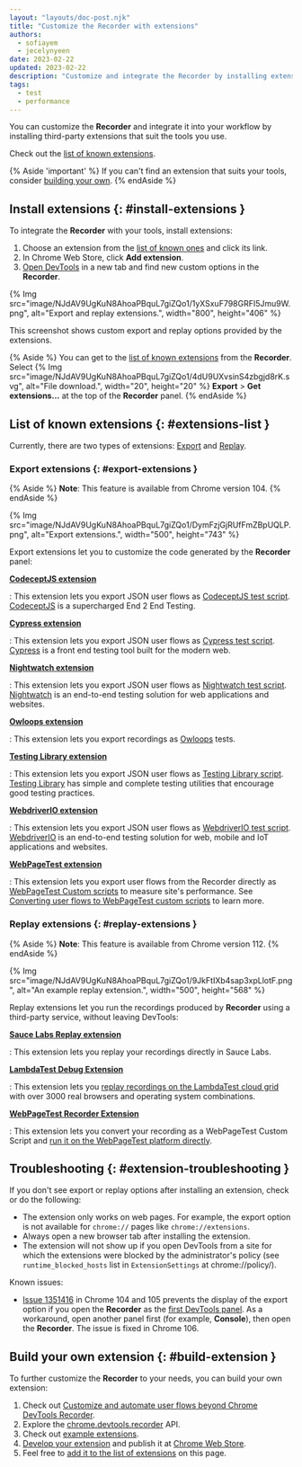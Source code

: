 ```yaml
---
layout: "layouts/doc-post.njk"
title: "Customize the Recorder with extensions"
authors:
  - sofiayem
  - jecelynyeen
date: 2023-02-22
updated: 2023-02-22
description: "Customize and integrate the Recorder by installing extensions."
tags:
  - test
  - performance
---
```


You can customize the **Recorder** and integrate it into your workflow by installing third-party extensions that suit the tools you use.

Check out the [list of known extensions](#extensions-list).

{% Aside 'important' %}
If you can't find an extension that suits your tools, consider [building your own](#build-extension). 
{% endAside %}

## Install extensions {: #install-extensions }

To integrate the **Recorder** with your tools, install extensions:

1. Choose an extension from the [list of known ones](#extensions-list) and click its link.
1. In Chrome Web Store, click **Add extension**.
1. [Open DevTools](/docs/devtools/open/) in a new tab and find new custom options in the **Recorder**.

{% Img src="image/NJdAV9UgKuN8AhoaPBquL7giZQo1/1yXSxuF798GRFI5Jmu9W.png", alt="Export and replay extensions.", width="800", height="406" %}

This screenshot shows custom export and replay options provided by the extensions.

{% Aside %}
You can get to the [list of known extensions](#extensions-list) from the **Recorder**. Select {% Img src="image/NJdAV9UgKuN8AhoaPBquL7giZQo1/4dU9UXvsinS4zbgjd8rK.svg", alt="File download.", width="20", height="20" %} **Export** > **Get extensions...** at the top of the **Recorder** panel.
{% endAside %}

## List of known extensions {: #extensions-list }

Currently, there are two types of extensions: [Export](/docs/devtools/recorder/extensions/#export-extensions) and [Replay](/docs/devtools/recorder/extensions/#replay-extensions).

### Export extensions {: #export-extensions }

{% Aside %}
**Note**: This feature is available from Chrome version 104.
{% endAside %}

{% Img src="image/NJdAV9UgKuN8AhoaPBquL7giZQo1/DymFzjGjRUfFmZBpUQLP.png", alt="Export extensions.", width="500", height="743" %}

Export extensions let you to customize the code generated by the **Recorder** panel:

[**CodeceptJS extension**](https://chrome.google.com/webstore/detail/codeceptjs-chrome-recorde/jgdcobhagdbipacidhfnoaccgjooebam)

: This extension lets you export JSON user flows as [CodeceptJS test script](https://github.com/PeterNgTr/codeceptjs-recorder-extension). [CodeceptJS](https://codecept.io) is a supercharged End 2 End Testing.

[**Cypress extension**](https://chrome.google.com/webstore/detail/cypress-chrome-recorder/fellcphjglholofndfmmjmheedhomgin)

: This extension lets you export JSON user flows as [Cypress test script](https://github.com/cypress-io/cypress-recorder-extension). [Cypress](https://cypress.io) is a front end testing tool built for the modern web.

[**Nightwatch extension**](https://chrome.google.com/webstore/detail/nightwatch-chrome-recorde/nhbccjfogdgkahamfohokdhcnemjafjk/)

: This extension lets you export JSON user flows as [Nightwatch test script](https://github.com/nightwatchjs/nightwatch-recorder-extension). [Nightwatch](https://nightwatchjs.org/) is an end-to-end testing solution for web applications and websites.

[**Owloops extension**](https://chrome.google.com/webstore/detail/owloops-chrome-recorder/kojnjjbhkfcpjhppocjocdkjkbbkhimh)

: This extension lets you export recordings as [Owloops](https://www.owloops.com/) tests.

[**Testing Library extension**](https://chrome.google.com/webstore/detail/testing-library-recorder/pnobfbfcnoeealajjgnpeodbkkhgiici)

: This extension lets you export JSON user flows as [Testing Library script](https://github.com/nickmccurdy/testing-library-recorder-extension). [Testing Library](https://testing-library.com/) has simple and complete testing utilities that encourage good testing practices.

[**WebdriverIO extension**](https://chrome.google.com/webstore/detail/webdriverio-chrome-record/pllimkccefnbmghgcikpjkmmcadeddfn)

: This extension lets you export JSON user flows as [WebdriverIO test script](https://github.com/webdriverio/recorder-extension). [WebdriverIO](https://webdriver.io/) is an end-to-end testing solution for web, mobile and IoT applications and websites.

[**WebPageTest extension**](https://chrome.google.com/webstore/detail/webpagetest-recorder-exte/eklpnjohdjknellndlnepihjnhpaimok)

: This extension lets you export user flows from the Recorder directly as [WebPageTest Custom scripts](https://docs.webpagetest.org/scripting/) to measure site's performance. See [Converting user flows to WebPageTest custom scripts](https://blog.webpagetest.org/posts/introducing-the-new-webpagetest-recorder-chrome-extension/) to learn more. 

### Replay extensions {: #replay-extensions }

{% Aside %}
**Note**: This feature is available from Chrome version 112.
{% endAside %}

{% Img src="image/NJdAV9UgKuN8AhoaPBquL7giZQo1/9JkFtIXb4sap3xpLlotF.png", alt="An example replay extension.", width="500", height="568" %}

Replay extensions let you run the recordings produced by **Recorder** using a third-party service, without leaving DevTools:

[**Sauce Labs Replay extension**](https://chrome.google.com/webstore/detail/sauce-labs-replay/biancihmofngiimeilfjfbbcbooeppbn)

: This extension lets you replay your recordings directly in Sauce Labs.

[**LambdaTest Debug Extension**](https://chromewebstore.google.com/detail/kofahhnmgobkidipanhejacffiigppcd)

: This extension lets you [replay recordings on the LambdaTest cloud grid](https://www.lambdatest.com/support/docs/record-and-replay-tests/) with over 3000 real browsers and operating system combinations.

[**WebPageTest Recorder Extension**](https://chrome.google.com/webstore/detail/webpagetest-recorder-exte/eklpnjohdjknellndlnepihjnhpaimok)

: This extension lets you convert your recording as a WebPageTest Custom Script and [run it on the WebPageTest platform directly](https://github.com/WebPageTest/recorder-to-webpagetest-chrome-extension#support-for-replay-ui-beta).




## Troubleshooting {: #extension-troubleshooting }

If you don't see export or replay options after installing an extension, check or do the following:

- The extension only works on web pages. For example, the export option is not available for `chrome://` pages like `chrome://extensions`.
- Always open a new browser tab after installing the extension.
- The extension will not show up if you open DevTools from a site for which the extensions were blocked by the administrator's policy (see `runtime_blocked_hosts` list in `ExtensionSettings` at chrome://policy/).

Known issues:

- [Issue 1351416](https://crbug.com/1351416) in Chrome 104 and 105 prevents the display of the export option if you open the **Recorder** as the [first DevTools panel](/docs/devtools/open/#last). As a workaround, open another panel first (for example, **Console**), then open the **Recorder**. The issue is fixed in Chrome 106.

## Build your own extension {: #build-extension }

To further customize the **Recorder** to your needs, you can build your own extension:

1. Check out [Customize and automate user flows beyond Chrome DevTools Recorder](/blog/extend-recorder/).
1. Explore the [chrome.devtools.recorder](/docs/extensions/reference/devtools_recorder/) API.
1. Check out [example extensions](https://github.com/puppeteer/replay/tree/main/examples).
1. [Develop your extension](/docs/extensions/mv3/getstarted/) and publish it at [Chrome Web Store](/docs/webstore/about_webstore/).
1. Feel free to [add it to the list of extensions](https://github.com/GoogleChrome/developer.chrome.com/edit/main/site/en/docs/devtools/recorder/extensions/index.md) on this page.
